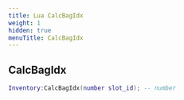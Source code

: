 ```yaml
---
title: Lua CalcBagIdx
weight: 1
hidden: true
menuTitle: CalcBagIdx
---
```

## CalcBagIdx
```lua
Inventory:CalcBagIdx(number slot_id); -- number
```